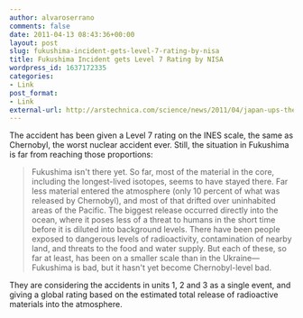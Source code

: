 ```yaml
---
author: alvaroserrano
comments: false
date: 2011-04-13 08:43:36+00:00
layout: post
slug: fukushima-incident-gets-level-7-rating-by-nisa
title: Fukushima Incident gets Level 7 Rating by NISA
wordpress_id: 1637172335
categories:
- Link
post_format:
- Link
external-url: http://arstechnica.com/science/news/2011/04/japan-ups-the-fukushima-event-to-same-level-as-chernobyl.ars
---
```


The accident has been given a Level 7 rating on the INES scale, the same as Chernobyl, the worst nuclear accident ever. Still, the situation in Fukushima is far from reaching those proportions:


<blockquote>Fukushima isn't there yet. So far, most of the material in the core, including the longest-lived isotopes, seems to have stayed there. Far less material entered the atmosphere (only 10 percent of what was released by Chernobyl), and most of that drifted over uninhabited areas of the Pacific. The biggest release occurred directly into the ocean, where it poses less of a threat to humans in the short time before it is diluted into background levels. There have been people exposed to dangerous levels of radioactivity, contamination of nearby land, and threats to the food and water supply. But each of these, so far at least, has been on a smaller scale than in the Ukraine—Fukushima is bad, but it hasn't yet become Chernobyl-level bad.</blockquote>


They are considering the accidents in units 1, 2 and 3 as a single event, and giving a global rating based on the estimated total release of radioactive materials into the atmosphere.
